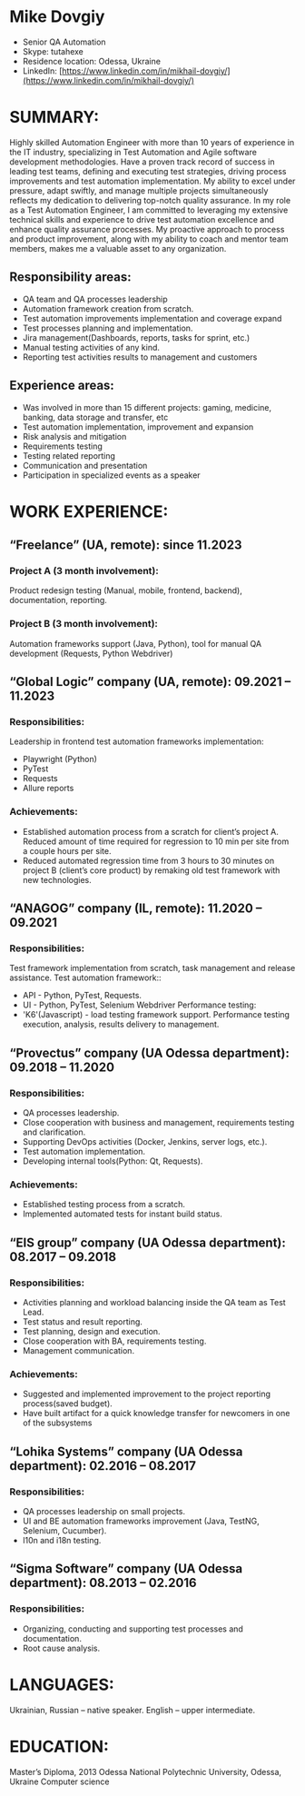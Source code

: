 # **Mike Dovgiy**

- Senior QA Automation
- Skype: tutahexe
- Residence location: Odessa, Ukraine
- LinkedIn: [https://www.linkedin.com/in/mikhail-dovgiy/](https://www.linkedin.com/in/mikhail-dovgiy/)

# SUMMARY:

Highly skilled Automation Engineer with more than 10 years of experience in the IT industry,
specializing in Test Automation and Agile software development methodologies. Have a proven track
record of success in leading test teams, defining and executing test strategies, driving process
improvements and test automation implementation. My ability to excel under pressure, adapt swiftly,
and manage multiple projects simultaneously reflects my dedication to delivering top-notch quality
assurance. In my role as a Test Automation Engineer, I am committed to leveraging my extensive
technical skills and experience to drive test automation excellence and enhance quality assurance
processes. My proactive approach to process and product improvement, along with my ability to
coach and mentor team members, makes me a valuable asset to any organization.

## Responsibility areas:

- QA team and QA processes leadership
- Automation framework creation from scratch.
- Test automation improvements implementation
  and coverage expand
- Test processes planning and implementation.
- Jira management(Dashboards, reports, tasks
  for sprint, etc.)
- Manual testing activities of any kind.
- Reporting test activities results to management
  and customers

## Experience areas:

- Was involved in more than 15 different
  projects: gaming, medicine, banking, data
  storage and transfer, etc
- Test automation implementation, improvement
  and expansion
- Risk analysis and mitigation
- Requirements testing
- Testing related reporting
- Communication and presentation
- Participation in specialized events as a speaker

# WORK EXPERIENCE:

## “Freelance” (UA, remote): since 11.2023

### Project A (3 month involvement):

Product redesign testing (Manual, mobile, frontend, backend), documentation, reporting.

### Project B (3 month involvement):

Automation frameworks support (Java, Python), tool for manual QA development (Requests, Python
Webdriver)

## “Global Logic” company (UA, remote): 09.2021 – 11.2023

### Responsibilities:

Leadership in frontend test automation frameworks implementation:

- Playwright (Python)
- PyTest
- Requests
- Allure reports

### Achievements:

- Established automation process from a scratch for client’s project A. Reduced amount of time
  required for regression to 10 min per site from a couple hours per site.
- Reduced automated regression time from 3 hours to 30 minutes on project B (client’s core
  product) by remaking old test framework with new technologies.

## “ANAGOG” company (IL, remote): 11.2020 – 09.2021

### Responsibilities:

Test framework implementation from scratch, task management and release assistance.
Test automation framework::

- API - Python, PyTest, Requests.
- UI - Python, PyTest, Selenium Webdriver
  Performance testing:
- 'K6'(Javascript) - load testing framework
  support. Performance testing execution,
  analysis, results delivery to management.

## “Provectus” company (UA Odessa department): 09.2018 – 11.2020

### Responsibilities:

- QA processes leadership.
- Close cooperation with business and management, requirements testing and clarification.
- Supporting DevOps activities (Docker, Jenkins, server logs, etc.).
- Test automation implementation.
- Developing internal tools(Python: Qt, Requests).

### Achievements:

- Established testing process from a scratch.
- Implemented automated tests for instant build status.

## “EIS group” company (UA Odessa department): 08.2017 – 09.2018

### Responsibilities:

- Activities planning and workload balancing inside the QA team as Test Lead.
- Test status and result reporting.
- Test planning, design and execution.
- Close cooperation with BA, requirements testing.
- Management communication.

### Achievements:

- Suggested and implemented improvement to the project reporting process(saved budget).
- Have built artifact for a quick knowledge transfer for newcomers in one of the subsystems

## “Lohika Systems” company (UA Odessa department): 02.2016 – 08.2017

### Responsibilities:

- QA processes leadership on small projects.
- UI and BE automation frameworks improvement (Java, TestNG, Selenium, Cucumber).
- l10n and i18n testing.

## “Sigma Software” company (UA Odessa department): 08.2013 – 02.2016

### Responsibilities:

- Organizing, conducting and supporting test processes and documentation.
- Root cause analysis.

# LANGUAGES:

Ukrainian, Russian – native speaker.
English – upper intermediate.

# EDUCATION:

Master’s Diploma, 2013
Odessa National Polytechnic University, Odessa, Ukraine
Computer science
